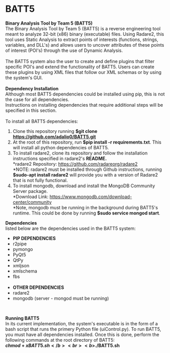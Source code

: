 # BATT5
<b>Binary Analysis Tool by Team 5 (BATT5)<br></b>
The Binary Analysis Tool by Team 5 (BATT5) is a reverse engineering tool meant to analyze 32-bit (x86) binary
(executable) files. Using Radare2, this tool uses Static Analysis to extract points of interests (functions, strings,
variables, and DLL's) and allows users to uncover attributes of these points of interest (POI's) through the use of
Dynamic Analysis.<br>
<br>
The BATT5 system also the user to create and define plugins that filter specific POI's and extend the functionality of
BATT5. Users can create these plugins by using XML files that follow our XML schemas or by using the system's GUI.<br>
<br>
<b>Dependency Installation</b><br>
Although most BATT5 dependencies could be installed using pip, this is not the case for all dependencies.<br>
Instructions on installing dependencies that require additional steps will be specified in this section. <br><br>
To install all BATT5 dependencies:<br>
1) Clone this repository running <b>$git clone https://github.com/adalio0/BATT5.git </b><br>
2) At the root of this repository, run <b>$pip install -r requirements.txt</b>. This will install all python dependencies of BATT5.<br>
3) To install radare2, clone its repository and follow the installation instructions specified in radare2's <b>README.</b><br>
*radare2 Repository: https://github.com/radareorg/radare2 <br>
*NOTE: radare2 must be installed through Github instructions, running <b>$sudo-apt install radare2</b> will provide you with a version of Radare2 that is not fully functional.<br>
4) To install mongodb, download and install the MongoDB Community Server package.<br>
*Download Link: https://www.mongodb.com/download-center/community <br>
*Note, mongodb must be running in the background during BATT5's runtime. This could be done by running <b>$sudo service mongod start</b>.<br>

<b>Dependencies</b><br>
listed below are the dependencies used in the BATT5 system: <br>
- <b>PIP DEPENDENCIES</b><br>
- r2pipe <br>
- pymongo <br>
- PyQt5 <br>
- QtPy <br>
- xmljson <br>
- xmlschema <br>
- fbs <br><br>
- <b>OTHER DEPENDENCIES</b><br>
- radare2 <br>
- mongodb (server - mongod must be running) <br>
<br>

<b>Running BATT5</b><br>
In its current implementation, the system's executable is in the form of a bash script that runs the primery Python file (uiControl.py). To run BATT5, you must have all dependencies installed. Once this is done, perform the following commands at the root directory of BATT5:<br>
<b>$chmod +x BATT5.sh</b><br>
<b>$./BATT5.sh</b>
